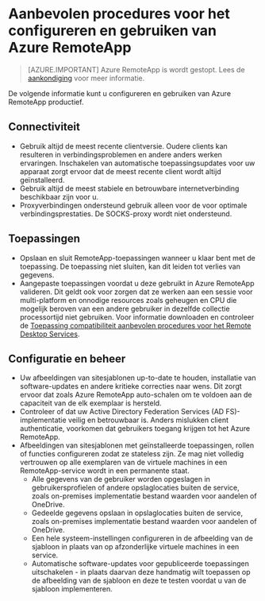 <properties
    pageTitle="Azure RemoteApp aanbevolen procedures | Microsoft Azure"
    description="Aanbevolen procedures voor het configureren en gebruiken van Azure RemoteApp."
    services="remoteapp"
    documentationCenter=""
    authors="lizap"
    manager="mbaldwin" />

<tags
    ms.service="remoteapp"
    ms.workload="compute"
    ms.tgt_pltfrm="na"
    ms.devlang="na"
    ms.topic="article"
    ms.date="08/15/2016"
    ms.author="elizapo" />

# <a name="best-practices-for-configuring-and-using-azure-remoteapp"></a>Aanbevolen procedures voor het configureren en gebruiken van Azure RemoteApp

> [AZURE.IMPORTANT]
> Azure RemoteApp is wordt gestopt. Lees de [aankondiging](https://go.microsoft.com/fwlink/?linkid=821148) voor meer informatie.

De volgende informatie kunt u configureren en gebruiken van Azure RemoteApp productief.

## <a name="connectivity"></a>Connectiviteit


- Gebruik altijd de meest recente clientversie. Oudere clients kan resulteren in verbindingsproblemen en andere anders werken ervaringen. Inschakelen van automatische toepassingsupdates voor uw apparaat zorgt ervoor dat de meest recente client wordt altijd geïnstalleerd.
- Gebruik altijd de meest stabiele en betrouwbare internetverbinding beschikbaar zijn voor u.  
- Proxyverbindingen ondersteund gebruik alleen voor de voor optimale verbindingsprestaties.  De SOCKS-proxy wordt niet ondersteund.

## <a name="applications"></a>Toepassingen


- Opslaan en sluit RemoteApp-toepassingen wanneer u klaar bent met de toepassing. De toepassing niet sluiten, kan dit leiden tot verlies van gegevens.
- Aangepaste toepassingen voordat u deze gebruikt in Azure RemoteApp valideren. Dit geldt ook voor zorgen dat ze werken aan een sessie voor multi-platform en onnodige resources zoals geheugen en CPU die mogelijk beroven van een andere gebruiker in dezelfde collectie processortijd niet gebruiken. Voor informatie downloaden en controleer de [Toepassing compatibiliteit aanbevolen procedures voor het Remote Desktop Services](http://www.dabcc.com/resources/Application%20Compatibility%20Best%20Practices%20for%20Remote%20Desktop%20Services.pdf).

## <a name="configuration-and-management"></a>Configuratie en beheer


- Uw afbeeldingen van sitesjablonen up-to-date te houden, installatie van software-updates en andere kritieke correcties naar wens. Dit zorgt ervoor dat zoals Azure RemoteApp auto-schalen om te voldoen aan de capaciteit van de elk exemplaar is hersteld.  
- Controleer of dat uw Active Directory Federation Services (AD FS)-implementatie veilig en betrouwbaar is. Anders mislukken client authenticatie, voorkomen dat gebruikers toegang krijgen tot het Azure RemoteApp.
- Afbeeldingen van sitesjablonen met geïnstalleerde toepassingen, rollen of functies configureren zodat ze stateless zijn. Ze mag niet volledig vertrouwen op alle exemplaren van de virtuele machines in een RemoteApp-service wordt in een permanente staat.
    - Alle gegevens van de gebruiker worden opgeslagen in gebruikersprofielen of andere opslaglocaties buiten de service, zoals on-premises implementatie bestand waarden voor aandelen of OneDrive.
    - Gedeelde gegevens opslaan in opslaglocaties buiten de service, zoals on-premises implementatie bestand waarden voor aandelen of OneDrive.
    - Een hele systeem-instellingen configureren in de afbeelding van de sjabloon in plaats van op afzonderlijke virtuele machines in een service.
    - Automatische software-updates voor gepubliceerde toepassingen uitschakelen - in plaats daarvan deze handmatig wilt toepassen op de afbeelding van de sjabloon en deze te testen voordat u van de sjabloon implementeren.
